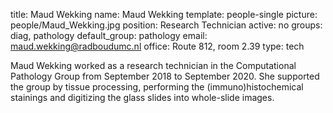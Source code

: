 title: Maud Wekking
name: Maud Wekking
template: people-single
picture: people/Maud_Wekking.jpg
position: Research Technician
active: no
groups: diag, pathology
default_group: pathology
email: maud.wekking@radboudumc.nl
office: Route 812, room 2.39
type: tech

Maud Wekking worked as a research technician in the Computational Pathology Group from September 2018 to September 2020. She supported the group by tissue processing, performing the (immuno)histochemical stainings and digitizing the glass slides into whole-slide images.
